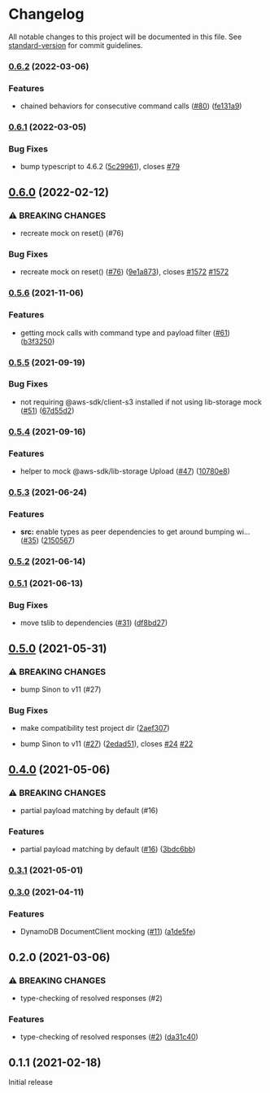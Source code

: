 # Changelog

All notable changes to this project will be documented in this file. See [standard-version](https://github.com/conventional-changelog/standard-version) for commit guidelines.

### [0.6.2](https://github.com/m-radzikowski/aws-sdk-client-mock/compare/v0.6.1...v0.6.2) (2022-03-06)


### Features

* chained behaviors for consecutive command calls ([#80](https://github.com/m-radzikowski/aws-sdk-client-mock/issues/80)) ([fe131a9](https://github.com/m-radzikowski/aws-sdk-client-mock/commit/fe131a92afedd653ad576d7ac415d24a1984d6c1))

### [0.6.1](https://github.com/m-radzikowski/aws-sdk-client-mock/compare/v0.6.0...v0.6.1) (2022-03-05)


### Bug Fixes

* bump typescript to 4.6.2 ([5c29961](https://github.com/m-radzikowski/aws-sdk-client-mock/commit/5c29961e2c0e93e23d0cac705aad8cbcb8ec406d)), closes [#79](https://github.com/m-radzikowski/aws-sdk-client-mock/issues/79)

## [0.6.0](https://github.com/m-radzikowski/aws-sdk-client-mock/compare/v0.5.6...v0.6.0) (2022-02-12)


### ⚠ BREAKING CHANGES

* recreate mock on reset() (#76)

### Bug Fixes

* recreate mock on reset() ([#76](https://github.com/m-radzikowski/aws-sdk-client-mock/issues/76)) ([9e1a873](https://github.com/m-radzikowski/aws-sdk-client-mock/commit/9e1a873e0dbd2c969a7f164d9dca4ebf50a5db51)), closes [#1572](https://github.com/m-radzikowski/aws-sdk-client-mock/issues/1572) [#1572](https://github.com/m-radzikowski/aws-sdk-client-mock/issues/1572)

### [0.5.6](https://github.com/m-radzikowski/aws-sdk-client-mock/compare/v0.5.5...v0.5.6) (2021-11-06)


### Features

* getting mock calls with command type and payload filter ([#61](https://github.com/m-radzikowski/aws-sdk-client-mock/issues/61)) ([b3f3250](https://github.com/m-radzikowski/aws-sdk-client-mock/commit/b3f32507162e7e0054e40807c9119faf5266f969))

### [0.5.5](https://github.com/m-radzikowski/aws-sdk-client-mock/compare/v0.5.4...v0.5.5) (2021-09-19)


### Bug Fixes

* not requiring @aws-sdk/client-s3 installed if not using lib-storage mock ([#51](https://github.com/m-radzikowski/aws-sdk-client-mock/issues/51)) ([67d55d2](https://github.com/m-radzikowski/aws-sdk-client-mock/commit/67d55d2bd83c89d61d609a2eb30978a028b89b50))

### [0.5.4](https://github.com/m-radzikowski/aws-sdk-client-mock/compare/v0.5.3...v0.5.4) (2021-09-16)


### Features

* helper to mock @aws-sdk/lib-storage Upload ([#47](https://github.com/m-radzikowski/aws-sdk-client-mock/issues/47)) ([10780e8](https://github.com/m-radzikowski/aws-sdk-client-mock/commit/10780e821be9d6ef497579beb02f96ba222f6e62))

### [0.5.3](https://github.com/m-radzikowski/aws-sdk-client-mock/compare/v0.5.2...v0.5.3) (2021-06-24)


### Features

* **src:** enable types as peer dependencies to get around bumping wi… ([#35](https://github.com/m-radzikowski/aws-sdk-client-mock/issues/35)) ([2150567](https://github.com/m-radzikowski/aws-sdk-client-mock/commit/215056733f44cfca19242a4456fcaa6d188abf6d))

### [0.5.2](https://github.com/m-radzikowski/aws-sdk-client-mock/compare/v0.5.1...v0.5.2) (2021-06-14)

### [0.5.1](https://github.com/m-radzikowski/aws-sdk-client-mock/compare/v0.5.0...v0.5.1) (2021-06-13)


### Bug Fixes

* move tslib to dependencies ([#31](https://github.com/m-radzikowski/aws-sdk-client-mock/issues/31)) ([df8bd27](https://github.com/m-radzikowski/aws-sdk-client-mock/commit/df8bd2743e4da1ad97935fede5c930d0db59bcc9))

## [0.5.0](https://github.com/m-radzikowski/aws-sdk-client-mock/compare/v0.4.0...v0.5.0) (2021-05-31)


### ⚠ BREAKING CHANGES

* bump Sinon to v11 (#27)

### Bug Fixes

* make compatibility test project dir ([2aef307](https://github.com/m-radzikowski/aws-sdk-client-mock/commit/2aef3077089ab39d6185cfdec6a13ecf139bdd11))


* bump Sinon to v11 ([#27](https://github.com/m-radzikowski/aws-sdk-client-mock/issues/27)) ([2edad51](https://github.com/m-radzikowski/aws-sdk-client-mock/commit/2edad513c4788ab137e1348c13e53ae0b891a68f)), closes [#24](https://github.com/m-radzikowski/aws-sdk-client-mock/issues/24) [#22](https://github.com/m-radzikowski/aws-sdk-client-mock/issues/22)

## [0.4.0](https://github.com/m-radzikowski/aws-sdk-client-mock/compare/v0.3.0...v0.4.0) (2021-05-06)


### ⚠ BREAKING CHANGES

* partial payload matching by default (#16)

### Features

* partial payload matching by default ([#16](https://github.com/m-radzikowski/aws-sdk-client-mock/issues/16)) ([3bdc6bb](https://github.com/m-radzikowski/aws-sdk-client-mock/commit/3bdc6bb3be4a3b2e95be7c7093c8cd5a5625d656))

### [0.3.1](https://github.com/m-radzikowski/aws-sdk-client-mock/compare/v0.3.0...v0.3.1) (2021-05-01)

### [0.3.0](https://github.com/m-radzikowski/aws-sdk-client-mock/compare/v0.2.0...v0.3.0) (2021-04-11)


### Features

* DynamoDB DocumentClient mocking ([#11](https://github.com/m-radzikowski/aws-sdk-client-mock/issues/11)) ([a1de5fe](https://github.com/m-radzikowski/aws-sdk-client-mock/commit/a1de5fefaae2d5bfe0a8dadb5a7468f0c4d56790))

## 0.2.0 (2021-03-06)


### ⚠ BREAKING CHANGES

* type-checking of resolved responses (#2)

### Features

* type-checking of resolved responses ([#2](https://github.com/m-radzikowski/aws-sdk-client-mock/issues/2)) ([da31c40](https://github.com/m-radzikowski/aws-sdk-client-mock/commit/da31c40329fd53c4b5d9debd34413662ddbdc26e))

## 0.1.1 (2021-02-18)

Initial release
